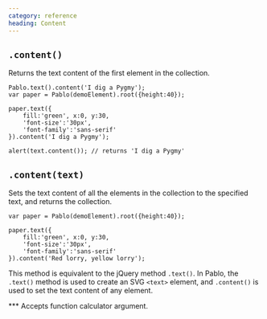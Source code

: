 ```yaml
--- 
category: reference
heading: Content
---
```


`.content()`
----------------

Returns the text content of the first element in the collection.

	Pablo.text().content('I dig a Pygmy');
	var paper = Pablo(demoElement).root({height:40});
    
    paper.text({
		fill:'green', x:0, y:30,
		'font-size':'30px',
		'font-family':'sans-serif'
    }).content('I dig a Pygmy');

	alert(text.content()); // returns 'I dig a Pygmy'


`.content(text)`
----------------

Sets the text content of all the elements in the collection to the specified text, and returns the collection.

	var paper = Pablo(demoElement).root({height:40});
    
    paper.text({
		fill:'green', x:0, y:30,
		'font-size':'30px',
		'font-family':'sans-serif'
    }).content('Red lorry, yellow lorry');

This method is equivalent to the jQuery method `.text()`. In Pablo, the `.text()` method is used to create an SVG `<text>` element, and `.content()` is used to set the text content of any element.

*** Accepts function calculator argument.


[jquery-text]: http://api.jquery.com/text/
